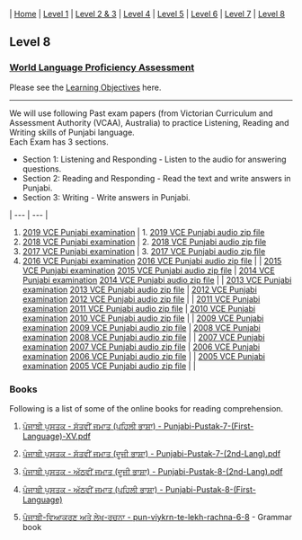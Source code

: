 | [Home](https://amardeep0.github.io/learnPunjabi/) | [Level 1](https://amardeep0.github.io/learnPunjabi/Level-1_Punjabi%20Alphabets/) | [Level 2 & 3](https://amardeep0.github.io/learnPunjabi/Level_2-3_Matra/) | [Level 4](https://amardeep0.github.io/learnPunjabi/Level-4_Intermediate/) | [Level 5](https://amardeep0.github.io/learnPunjabi/Level-5_intermediate/) | [Level 6](https://amardeep0.github.io/learnPunjabi/Level-6_Advanced/) | [Level 7](https://amardeep0.github.io/learnPunjabi/Level-7_Advanced/) | [Level 8](https://amardeep0.github.io/learnPunjabi/Level-8_WorldLanguageCompetencyTesting/)

## Level 8 

### [World Language Proficiency Assessment](https://www.k12.wa.us/student-success/resources-subject-area/world-languages/competency-credits-students)


Please see the [Learning Objectives](https://amardeep0.github.io/learnPunjabi/Level-8_WorldLanguageCompetencyTesting/Level_8_Goals) here. 

---


We will use following Past exam papers (from Victorian Curriculum and Assessment Authority (VCAA), Australia) to practice Listening, Reading and Writing skills of Punjabi language.  
Each Exam has 3 sections.  
- Section 1: Listening and Responding - Listen to the audio for answering questions.  
- Section 2: Reading and Responding - Read the text and write answers in Punjabi.  
- Section 3: Writing - Write answers in Punjabi.  

| ---  | ---  |

1.  [2019 VCE Punjabi examination](https://vcaa.vic.edu.au/Documents/exams/punjabi/2019/2019lang-punjabi-w.pdf)  |  1. [2019 VCE Punjabi audio zip file](https://vcaa.vic.edu.au/Documents/exams/punjabi/2019/2019Punjabi.zip)    
2. [2018 VCE Punjabi examination](https://vcaa.vic.edu.au/Documents/exams/punjabi/2018/2018lang-punjabi-w.pdf)  |  2. [2018 VCE Punjabi audio zip file](https://vcaa.vic.edu.au/Documents/exams/punjabi/2018/2018punjabi.zip)
3. [2017 VCE Punjabi examination](https://vcaa.vic.edu.au/Documents/exams/punjabi/2017/2017lang-punjabi-w.pdf) | 3. [2017 VCE Punjabi audio zip file](https://vcaa.vic.edu.au/Documents/exams/punjabi/2017/2017Punjabi.zip) 
4. [2016 VCE Punjabi examination](https://vcaa.vic.edu.au/Documents/exams/punjabi/2016/2016ccafl-punjabi-w.pdf)  [2016 VCE Punjabi audio zip file](https://vcaa.vic.edu.au/Documents/exams/punjabi/2016/audio2016-ccafl/2016Punjabi.zip) |
| [2015 VCE Punjabi examination](https://vcaa.vic.edu.au/Documents/exams/punjabi/2015/2015ccafl-punjabi-w.pdf)  [2015 VCE Punjabi audio zip file](https://vcaa.vic.edu.au/Documents/exams/punjabi/2015/audio2015-ccafl/2015punjabi.zip) | [2014 VCE Punjabi examination](https://vcaa.vic.edu.au/Documents/exams/punjabi/2014/2014ccafl-punjabi-w.pdf)  [2014 VCE Punjabi audio zip file](https://vcaa.vic.edu.au/Documents/exams/punjabi/2014/audio2014-ccafl/2014Punjabi.zip) |
| [2013 VCE Punjabi examination](https://vcaa.vic.edu.au/Documents/exams/punjabi/2013/2013ccafl-punjabi-w.pdf)  [2013 VCE Punjabi audio zip file](https://vcaa.vic.edu.au/Documents/exams/punjabi/2013/audio2013-ccafl/2013punjabi.zip) | [2012 VCE Punjabi examination](https://vcaa.vic.edu.au/Documents/exams/punjabi/2012/2012ccafl-punjabi-w.pdf)  [2012 VCE Punjabi audio zip file](https://vcaa.vic.edu.au/Documents/exams/punjabi/2012/audio2012-ccafl/2012Punjabi.zip) |
| [2011 VCE Punjabi examination](https://vcaa.vic.edu.au/Documents/exams/punjabi/2011ccafl-punjabi-w.pdf)  [2011 VCE Punjabi audio zip file](https://vcaa.vic.edu.au/Documents/exams/punjabi/audio2011-ccafl/2011Punjabi.zip) | [2010 VCE Punjabi examination](https://vcaa.vic.edu.au/Documents/exams/punjabi/2010ccafl-punjabi-w.pdf)  [2010 VCE Punjabi audio zip file](https://vcaa.vic.edu.au/Documents/exams/punjabi/audio2010-ccafl/2010Punjabi.zip) |
| [2009 VCE Punjabi examination](https://vcaa.vic.edu.au/Documents/exams/punjabi/2009ccafl-punj-w.pdf)  [2009 VCE Punjabi audio zip file](https://vcaa.vic.edu.au/Documents/exams/punjabi/audio2009-ccafl/2009punjabi5.zip) | [2008 VCE Punjabi examination](https://vcaa.vic.edu.au/Documents/exams/punjabi/2008punjabi-web.pdf)  [2008 VCE Punjabi audio zip file](https://vcaa.vic.edu.au/Documents/exams/punjabi/audio2008/2008punjabi5.zip) |
| [2007 VCE Punjabi examination](https://vcaa.vic.edu.au/Documents/exams/punjabi/2007punjabi-web.pdf)  [2007 VCE Punjabi audio zip file](https://vcaa.vic.edu.au/Documents/exams/punjabi/audio2007/punjabi5.zip) | [2006 VCE Punjabi examination](https://vcaa.vic.edu.au/Documents/exams/punjabi/2006punj-snd-w.pdf)  [2006 VCE Punjabi audio zip file](https://vcaa.vic.edu.au/Documents/exams/punjabi/2006punj-snd-w.pdf) |
| [2005 VCE Punjabi examination](https://vcaa.vic.edu.au/Documents/exams/punjabi/punjabi2005.pdf)  [2005 VCE Punjabi audio zip file](https://vcaa.vic.edu.au/Documents/exams/punjabi/audio2005/punjabiaudio2005.zip) |    |
 
### Books

Following is a list of some of the online books for reading comprehension. 


1. [ਪੰਜਾਬੀ ਪੁਸਤਕ - ਸੱਤਵੀਂ ਜਮਾਤ (ਪਹਿਲੀ ਭਾਸ਼ਾ) - Punjabi-Pustak-7-(First-Language)-XV.pdf](http://files-cdn.pseb.ac.in/pseb_files/Punjabi-Pustak-7-(First-Language)-XV.pdf)

2. [ਪੰਜਾਬੀ ਪੁਸਤਕ - ਸੱਤਵੀਂ ਜਮਾਤ (ਦੂਜੀ ਭਾਸ਼ਾ) - Punjabi-Pustak-7-(2nd-Lang).pdf](http://files-cdn.pseb.ac.in/pseb_files/Punjabi-Pustak-7-(2nd-Lang).pdf)

3. [ਪੰਜਾਬੀ ਪੁਸਤਕ - ਅੱਠਵੀਂ ਜਮਾਤ (ਦੂਜੀ ਭਾਸ਼ਾ) - Punjabi-Pustak-8-(2nd-Lang).pdf](http://files-cdn.pseb.ac.in/pseb_files/Punjabi-Pustak-8-(2nd-Lang).pdf)

4. [ਪੰਜਾਬੀ ਪੁਸਤਕ - ਅੱਠਵੀਂ ਜਮਾਤ (ਪਹਿਲੀ ਭਾਸ਼ਾ) - Punjabi-Pustak-8-(First-Language)](http://files-cdn.pseb.ac.in/pseb_files/Punjabi-Pustak-8(1stlang)2018-03-21.pdf)

5. [ਪੰਜਾਬੀ-ਵਿਆਕਰਣ ਅਤੇ ਲੇਖ-ਰਚਨਾ - pun-viykrn-te-lekh-rachna-6-8](https://drive.google.com/file/d/1fZW0x4Tgm3sXW6nhcD34jzWMc2MSRBAQ/view) - Grammar book



